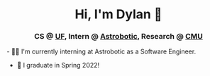 <h1 align="center">Hi, I'm Dylan 👋</h1>
<h3 align="center">CS @ <a href=https://www.cise.ufl.edu target="blank">UF</a>,  Intern @ <a href=https://www.astrobotic.com target="blank">Astrobotic</a>,  Research @ <a href=https://frc.ri.cmu.edu target="blank">CMU</a></h3>

<p>
- 👨‍💼 I'm currently interning at Astrobotic as a Software Engineer.
  
- 👷‍ I graduate in Spring 2022! 
</p>

<!--
**dylanhawley/dylanhawley** is a ✨ _special_ ✨ repository because its `README.md` (this file) appears on your GitHub profile.

Here are some ideas to get you started:

- 🔭 I’m currently working on ...
- 🌱 I’m currently learning ...
- 👯 I’m looking to collaborate on ...
- 🤔 I’m looking for help with ...
- 💬 Ask me about ...
- 📫 How to reach me: ...
- 😄 Pronouns: ...
- ⚡ Fun fact: ...
-->
